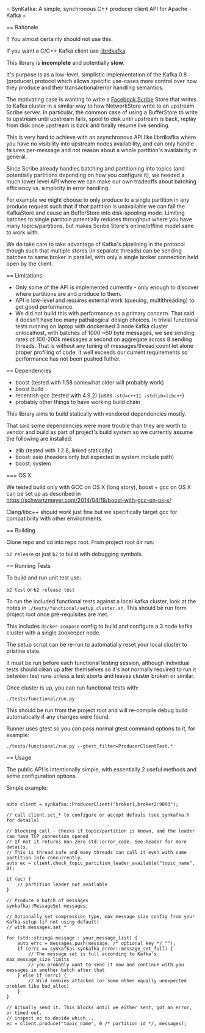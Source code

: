 = SynKafka: A simple, synchronous C++ producer client API for Apache Kafka =

== Rationale

!! You almost certainly should not use this.

If you want a C/C++ Kafka client use [librdkafka](https://github.com/edenhill/librdkafka).

This library is **incomplete** and potentially **slow**.

It's purpose is as a low-level, simplistic implementation of the Kafka 0.8 (producer) protocol which allows
specific use-cases more control over how they produce and their transactional/error handling semantics.

The motivating case is wanting to write a [Facebook Scribe](https://github.com/facebookarchive/scribe) Store that writes to Kafka cluster in a similar way to how NetworkStore write to an upstream Scribe server. In particular, the common case of using a BufferStore to write to upstream until upstream fails, spool to disk until upstream is back, replay from disk once upstream is back and finally resume live sending.

This is very hard to achieve with an asynchronous API like librdkafka where you have no visibility into upstream nodes availability, and can only handle failures per-message and not reason about a whole partition's availability in general.

Since Scribe already handles batching and partitioning into topics (and potentially partitions depending on how you configure it),
we needed a much lower level API where we can make our own tradeoffs about batching efficiency vs. simplicity in error handling.

For example we might choose to only produce to a single partition in any produce request such that if that partition is unavailable
we can fail the KafkaStore and cause an BufferStore into disk-spooling mode. Limiting batches to single partitoin potentially reduces throughput where you have many topics/partitions, but makes Scribe Store's online/offline model sane to work with.

We do take care to take advantage of Kafka's pipelining in the protocol though such that multiple stores (in separate threads) can be sending batches to same broker in parallel, with only a single broker connection held open by the client.

== Limitations

 * Only some of the API is implemented currently - only enough to discover where partitions are and produce to them.
 * API is low-level and requires external work (queuing, multithreading) to get good performance.
 * We did not build this with performance as a primary concern. That said it doesn't have too many pathalogical design choices. In trivial functional tests running on laptop with dockerised 3 node kafka cluster onlocalhost, with batches of 1000 ~60 byte messages, we see sending rates of 100-200k messages a second on aggregate across 8 sending threads. That is without any tuning of messages/thread count let alone proper profiling of code. It well exceeds our current requirements so performance has not been pushed futher.

== Dependencies

 - boost (tested with 1.58 somewhat older will probably work)
 - boost build
 - recentish gcc (tested with 4.9.2) (uses `-std=c++11 -stdlib=libc++`)
 - probably other things to have working build chain

This library aims to build statically with vendored dependencies mostly.

That said some dependencies were more trouble than they are worth to vendor and build as part of project's build system so
we currently assume the following are installed:

 - zlib (tested with 1.2.8, linked statically)
 - boost::asio (headers only but expected in system include path)
 - boost::system

=== OS X

We tested build only with GCC on OS X (long story), boost + gcc on OS X can be set up as described in
https://schwartzmeyer.com/2014/04/19/boost-with-gcc-on-os-x/

Clang/libc++ should work just fine but we specifically target gcc for compatibility with other environments.

== Building

Clone repo and cd into repo root. From project root dir run:

`b2 release` or just `b2` to build with debugging symbols.

== Running Tests

To build and run unit test use:

`b2 test` or `b2 release test`

To run the included functional tests against a local kafka cluster, look at the notes in `./tests/functional/setup_cluster.sh`. This should be run form project root once pre-requisites are met.

This includes `docker-compose` config to build and configure a 3 node kafka cluster with a single zookeeper node.

The setup script can be re-run to automatially reset your local cluster to pristine state.

It must be run before each functional testing session, although individual tests should clean up after themselves so it's not normally required to run it between test runs unless a test aborts and leaves cluster broken or similar.

Once cluster is up, you can run functional tests with:

`./tests/functional/run.py`

This should be run from the project root and will re-compile debug build automatically if any changes were found.

Runner uses gtest so you can pass normal gtest command options to it, for example:

`./tests/functional/run.py --gtest_filter=ProducerClientTest.*`

== Usage

The public API is intentionally simple, with essentially 2 useful methods and some configuration options.

Simple example:

```

auto client = synkafka::ProducerClient("broker1,broker2:9093");

// call client.set_* to configure or accept defauls (see synkafka.h for details)

// Blocking call - checks if topic/partition is known, and the leader can have TCP connection opened
// If not it returns non-zero std::error_code. See header for more details.
// This is thread safe and many threads can call it even with same partition info concurrently.
auto ec = client.check_topic_partition_leader_available("topic_name", 0);

if (ec) {
	// partition leader not available
}

// Produce a batch of messages
synkafka::MessageSet messages;

// Optionally set compression type, max_message_size config from your Kafka setup (if not using default)
// with messages.set_*

for (std::string& message : your_message_list) {
	auto errc = messages.push(message, /* optional key */ "");
	if (errc == synkafka::synkafka_error::message_set_full) {
		// The message set is full according to Kafka's max_message_size limits
		// you probably want to send it now and continue with you messages in another batch after that
	} else if (errc) {
		// Wild zombies attacked (or some other equally unexpected problem like bad_alloc)
	}
}

// Actually send it. This blocks until we either sent, got an error, or timed out.
// inspect ec to decide which...
ec = client.produce("topic_name", 0 /* partition id */, messages);

```